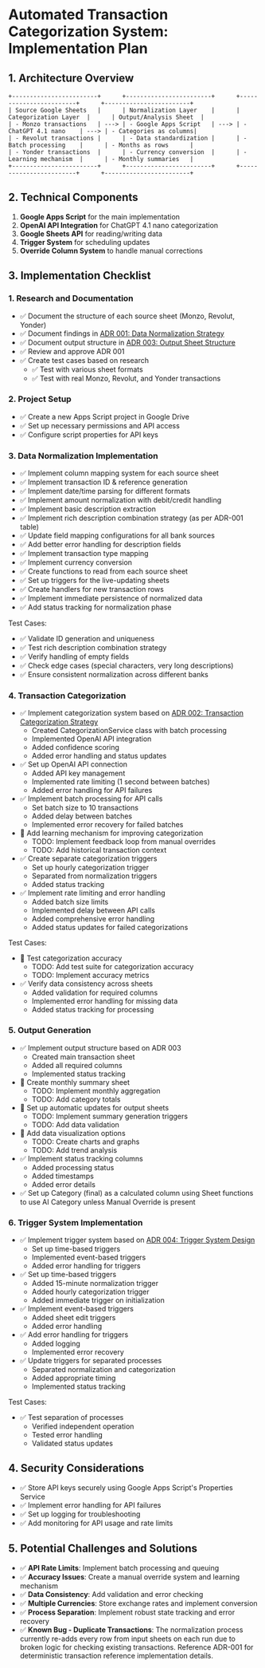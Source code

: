 # Automated Transaction Categorization System: Implementation Plan

## 1. Architecture Overview

```
+------------------------+      +------------------------+      +------------------------+      +------------------------+
| Source Google Sheets   |      | Normalization Layer    |      | Categorization Layer  |      | Output/Analysis Sheet  |
| - Monzo transactions   | ---> | - Google Apps Script   | ---> | - ChatGPT 4.1 nano    | ---> | - Categories as columns|
| - Revolut transactions |      | - Data standardization |      | - Batch processing    |      | - Months as rows      |
| - Yonder transactions  |      | - Currency conversion  |      | - Learning mechanism  |      | - Monthly summaries   |
+------------------------+      +------------------------+      +------------------------+      +------------------------+
```

## 2. Technical Components

1. **Google Apps Script** for the main implementation
2. **OpenAI API Integration** for ChatGPT 4.1 nano categorization
3. **Google Sheets API** for reading/writing data
4. **Trigger System** for scheduling updates
5. **Override Column System** to handle manual corrections

## 3. Implementation Checklist

### 1. Research and Documentation
- ✅ Document the structure of each source sheet (Monzo, Revolut, Yonder)
- ✅ Document findings in [ADR 001: Data Normalization Strategy](/docs/adr/001-data-normalization-strategy.md)
- ✅ Document output structure in [ADR 003: Output Sheet Structure](/docs/adr/003-output-sheet-structure.md)
- ✅ Review and approve ADR 001
- ✅ Create test cases based on research
  - ✅ Test with various sheet formats
  - ✅ Test with real Monzo, Revolut, and Yonder transactions

### 2. Project Setup
- ✅ Create a new Apps Script project in Google Drive
- ✅ Set up necessary permissions and API access
- ✅ Configure script properties for API keys

### 3. Data Normalization Implementation
- ✅ Implement column mapping system for each source sheet
- ✅ Implement transaction ID & reference generation
- ✅ Implement date/time parsing for different formats
- ✅ Implement amount normalization with debit/credit handling
- ✅ Implement basic description extraction
- ✅ Implement rich description combination strategy (as per ADR-001 table)
- ✅ Update field mapping configurations for all bank sources
- ✅ Add better error handling for description fields
- ✅ Implement transaction type mapping
- ✅ Implement currency conversion
- ✅ Create functions to read from each source sheet
- ✅ Set up triggers for the live-updating sheets
- ✅ Create handlers for new transaction rows
- ✅ Implement immediate persistence of normalized data
- ✅ Add status tracking for normalization phase

Test Cases:
- ✅ Validate ID generation and uniqueness
- ✅ Test rich description combination strategy
- ✅ Verify handling of empty fields
- ✅ Check edge cases (special characters, very long descriptions)
- ✅ Ensure consistent normalization across different banks

### 4. Transaction Categorization
- ✅ Implement categorization system based on [ADR 002: Transaction Categorization Strategy](/docs/adr/002-transaction-categorization-strategy.md)
  - Created CategorizationService class with batch processing
  - Implemented OpenAI API integration
  - Added confidence scoring
  - Added error handling and status updates
- ✅ Set up OpenAI API connection
  - Added API key management
  - Implemented rate limiting (1 second between batches)
  - Added error handling for API failures
- ✅ Implement batch processing for API calls
  - Set batch size to 10 transactions
  - Added delay between batches
  - Implemented error recovery for failed batches
- 🔄 Add learning mechanism for improving categorization
  - TODO: Implement feedback loop from manual overrides
  - TODO: Add historical transaction context
- ✅ Create separate categorization triggers
  - Set up hourly categorization trigger
  - Separated from normalization triggers
  - Added status tracking
- ✅ Implement rate limiting and error handling
  - Added batch size limits
  - Implemented delay between API calls
  - Added comprehensive error handling
  - Added status updates for failed categorizations

Test Cases:
- 🔄 Test categorization accuracy
  - TODO: Add test suite for categorization accuracy
  - TODO: Implement accuracy metrics
- ✅ Verify data consistency across sheets
  - Added validation for required columns
  - Implemented error handling for missing data
  - Added status tracking for processing

### 5. Output Generation
- ✅ Implement output structure based on ADR 003
  - Created main transaction sheet
  - Added all required columns
  - Implemented status tracking
- 🔄 Create monthly summary sheet
  - TODO: Implement monthly aggregation
  - TODO: Add category totals
- 🔄 Set up automatic updates for output sheets
  - TODO: Implement summary generation triggers
  - TODO: Add data validation
- 🔄 Add data visualization options
  - TODO: Create charts and graphs
  - TODO: Add trend analysis
- ✅ Implement status tracking columns
  - Added processing status
  - Added timestamps
  - Added error details
- ✅ Set up Category (final) as a calculated column using Sheet functions to use AI Category unless Manual Override is present

### 6. Trigger System Implementation
- ✅ Implement trigger system based on [ADR 004: Trigger System Design](/docs/adr/004-trigger-system-design.md)
  - Set up time-based triggers
  - Implemented event-based triggers
  - Added error handling for triggers
- ✅ Set up time-based triggers
  - Added 15-minute normalization trigger
  - Added hourly categorization trigger
  - Added immediate trigger on initialization
- ✅ Implement event-based triggers
  - Added sheet edit triggers
  - Added error handling
- ✅ Add error handling for triggers
  - Added logging
  - Implemented error recovery
- ✅ Update triggers for separated processes
  - Separated normalization and categorization
  - Added appropriate timing
  - Implemented status tracking

Test Cases:
- ✅ Test separation of processes
  - Verified independent operation
  - Tested error handling
  - Validated status updates

## 4. Security Considerations

- ✅ Store API keys securely using Google Apps Script's Properties Service
- ✅ Implement error handling for API failures
- ✅ Set up logging for troubleshooting
- ✅ Add monitoring for API usage and rate limits

## 5. Potential Challenges and Solutions

- ✅ **API Rate Limits**: Implement batch processing and queuing
- ✅ **Accuracy Issues**: Create a manual override system and learning mechanism
- ✅ **Data Consistency**: Add validation and error checking
- ✅ **Multiple Currencies**: Store exchange rates and implement conversion
- ✅ **Process Separation**: Implement robust state tracking and error recovery
- ✅ **Known Bug - Duplicate Transactions**: The normalization process currently re-adds every row from input sheets on each run due to broken logic for checking existing transactions. Reference ADR-001 for deterministic transaction reference implementation details.